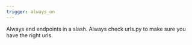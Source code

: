 ```yaml
---
trigger: always_on
---
```


Always end endpoints in a slash.
Always check urls.py to make sure you have the right urls.